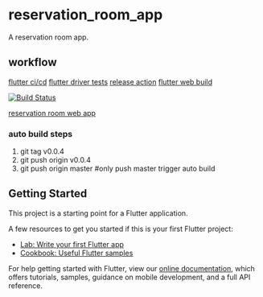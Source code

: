 # reservation_room_app

A reservation room app.

## workflow
[flutter ci/cd](https://medium.com/better-programming/ci-cd-for-flutter-apps-using-github-actions-b833f8f7aac)
[flutter driver tests](https://medium.com/flutter-community/run-flutter-driver-tests-on-github-actions-13c639c7e4ab)
[release action](https://github.com/ncipollo/release-action)
[flutter web build](https://levelup.gitconnected.com/ci-cd-for-flutter-apps-3a56e3fc6d8e)

[![Build Status](https://github.com/jesshaw/reservation_room_app/workflows/Test,%20Build%20and%20Release/badge.svg?branch=master)](https://github.com/jesshaw/reservation_room_app/actions?query=branch%3Amaster)

[reservation room web app](https://blog.lexiangmiao.com/reservation_room_app)

### auto build steps
1. git tag v0.0.4
2. git push origin v0.0.4
3. git push origin master #only push master trigger auto build

## Getting Started

This project is a starting point for a Flutter application.

A few resources to get you started if this is your first Flutter project:

- [Lab: Write your first Flutter app](https://flutter.dev/docs/get-started/codelab)
- [Cookbook: Useful Flutter samples](https://flutter.dev/docs/cookbook)

For help getting started with Flutter, view our
[online documentation](https://flutter.dev/docs), which offers tutorials,
samples, guidance on mobile development, and a full API reference.
